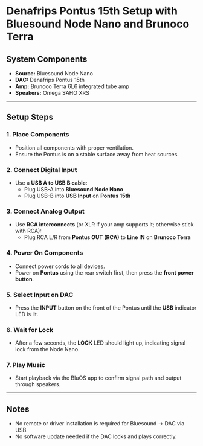 # Denafrips Pontus 15th Setup with Bluesound Node Nano and Brunoco Terra


## System Components
- **Source:** Bluesound Node Nano
- **DAC:** Denafrips Pontus 15th
- **Amp:** Brunoco Terra 6L6 integrated tube amp
- **Speakers:** Omega SAHO XRS

---

## Setup Steps

### 1. **Place Components**
- Position all components with proper ventilation.
- Ensure the Pontus is on a stable surface away from heat sources.

### 2. **Connect Digital Input**
- Use a **USB A to USB B cable**:
  - Plug USB-A into **Bluesound Node Nano**
  - Plug USB-B into **USB Input** on **Pontus 15th**

### 3. **Connect Analog Output**
- Use **RCA interconnects** (or XLR if your amp supports it; otherwise stick with RCA):
  - Plug RCA L/R from **Pontus OUT (RCA)** to **Line IN** on **Brunoco Terra**

### 4. **Power On Components**
- Connect power cords to all devices.
- Power on **Pontus** using the rear switch first, then press the **front power button**.

### 5. **Select Input on DAC**
- Press the **INPUT** button on the front of the Pontus until the **USB** indicator LED is lit.

### 6. **Wait for Lock**
- After a few seconds, the **LOCK** LED should light up, indicating signal lock from the Node Nano.

### 7. **Play Music**
- Start playback via the BluOS app to confirm signal path and output through speakers.

---

## Notes
- No remote or driver installation is required for Bluesound → DAC via USB.
- No software update needed if the DAC locks and plays correctly.
